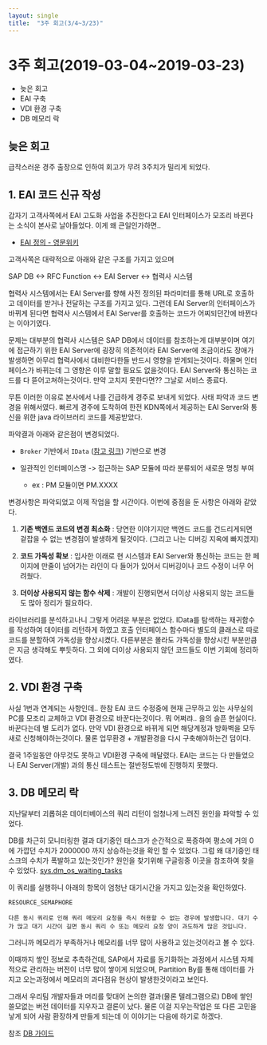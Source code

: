 ```yaml
---
layout: single
title:  "3주 회고(3/4~3/23)"
---
```



# 3주 회고(2019-03-04~2019-03-23)

- 늦은 회고
- EAI 구축
- VDI 환경 구축
- DB 메모리 락


## 늦은 회고

급작스러운 경주 출장으로 인하여 회고가 무려 3주치가 밀리게 되었다. 


## 1. EAI 코드 신규 작성

갑자기 고객사쪽에서 EAI 고도화 사업을 추진한다고 EAI 인터페이스가 모조리 바뀐다는 소식이 본사로 날아들었다. 이게 왜 큰일인가하면..

- [EAI 정의 - 영문위키](https://en.wikipedia.org/wiki/Enterprise_application_integration)

고객사쪽은 대략적으로 아래와 같은 구조를 가지고 있으며

SAP DB <-> RFC Function <-> EAI Server <-> 협력사 시스템

협력사 시스템에서는 EAI Server를 향해 사전 정의된 파라미터를 통해 URL로 호출하고 데이터를 받거나 전달하는 구조를 가지고 있다. 그런데 EAI Server의 인터페이스가  바뀌게 된다면 협력사 시스템에서 EAI Server를 호출하는 코드가 어찌되던간에 바뀐다는 이야기였다.

문제는 대부분의 협력사 시스템은 SAP DB에서 데이터를 참조하는게 대부분이며 여기에 접근하기 위한 EAI Server에 굉장히 의존적이라 EAI Server에 조금이라도 장애가 발생하면 아무리 협력사에서 대비한다한들 반드시 영향을 받게되는것이다. 하물며 인터페이스가 바뀌는데 그 영향은 이루 말할 필요도 없을것이다. EAI Server와 통신하는 코드를 다 뜯어고쳐하는것이다. 만약 고치지 못한다면?? 그날로 서비스 종료다.


무튼 이러한 이유로 본사에서 나를 긴급하게 경주로 보내게 되었다. 사태 파악과 코드 변경을 위해서였다. 빠르게 경주에 도착하여 한전 KDN쪽에서 제공하는 EAI Server와 통신을 위한 java 라이브러리 코드를 제공받았다.

파악결과 아래와 같은점이 변경되었다.

- `Broker` 기반에서 `IData` ([참고 링크](http://grandyop94.free.fr/wMe/7.1.2/7-1-1_Integration_Server_Java_API_Reference/com/wm/data/package-summary.html)) 기반으로 변경

- 일관적인 인터페이스명 -> 접근하는 SAP 모듈에 따라 분류되어 새로운 명칭 부여
    - ex : PM 모듈이면 PM.XXXX


변경사항은 파악되었고 이제 작업을 할 시간이다. 이번에 중점을 둔 사항은 아래와 같았다.

1) **기존 백엔드 코드의 변경 최소화** : 당연한 이야기지만 백엔드 코드를 건드리게되면 겉잡을 수 없는 변경점이 발생하게 될것이다. (그리고 나는 디버깅 지옥에 빠지겠지)

2) **코드 가독성 확보** : 입사한 이래로 현 시스템과 EAI Server와 통신하는 코드는 한 페이지에 만줄이 넘어가는 라인이 다 들어가 있어서 디버깅이나 코드 수정이 너무 어려웠다. 

3) **더이상 사용되지 않는 함수 삭제** : 개발이 진행되면서 더이상 사용되지 않는 코드들도 많아 정리가 필요하다.

라이브러리를 분석하고나니 그렇게 어려운 부분은 없었다. IData를 탐색하는 재귀함수를 작성하여 데이터를 리턴하게 하였고 호출 인터페이스 함수마다 별도의 클래스로 따로 코드를 분할하여 가독성을 향상시켰다. 다른부분은 몰라도 가독성을 향상시킨 부분만큼은 지금 생각해도 뿌듯하다. 그 외에 더이상 사용되지 않던 코드들도 이번 기회에 정리하였다.


## 2. VDI 환경 구축

사실 1번과 연계되는 사항인데.. 한참 EAI 코드 수정중에 현재 근무하고 있는 사무실의 PC를 모조리 교체하고 VDI 환경으로 바꾼다는것이다. 뭐 어쩌랴.. 을의 슬픈 현실이다. 바꾼다는데 별 도리가 없다. 만약 VDI 환경으로 바뀌게 되면 해당계정과 방화벽을 모두 새로 신청해야하는것이다. 물론 업무환경 + 개발환경을 다시 구축해야하는건 덤이다.


결국 1주일동안 아무것도 못하고 VDI환경 구축에 매달렸다. EAI는 코드는 다 만들었으나 EAI Server(개발) 과의 통신 테스트는 절반정도밖에 진행하지 못했다.


## 3. DB 메모리 락


지난달부터 괴롭혀온 데이터베이스의 쿼리 리턴이 엄청나게 느려진 원인을 파악할 수 있었다. 

DB를 차근히 모니터링한 결과 대기중인 태스크가 순간적으로 폭증하여 평소에 거의 0에 가깝던 수치가 2000000 까지 상승하는것을 확인 할 수 있었다. 그럼 왜 대기중인 태스크의 수치가 폭발하고 있는것인가? 원인을 찾기위해 구글링중 이곳을 참조하여 찾을 수 있었다.
[sys.dm_os_waiting_tasks](
https://docs.microsoft.com/ko-kr/sql/relational-databases/system-dynamic-management-views/sys-dm-os-wait-stats-transact-sql?view=sql-server-2017])


이 쿼리를 실행하니 아래의 항목이 엄청난 대기시간을 가지고 있는것을 확인하였다.

`RESOURCE_SEMAPHORE` 

    다른 동시 쿼리로 인해 쿼리 메모리 요청을 즉시 허용할 수 없는 경우에 발생합니다. 대기 수가 많고 대기 시간이 길면 동시 쿼리 수 또는 메모리 요청 양이 과도하게 많은 것입니다.


그러니까 메모리가 부족하거나 메모리를 너무 많이 사용하고 있는것이라고 볼 수 있다.

이때까지 쌓인 정보로 추측하건데, SAP에서 자료를 동기화하는 과정에서 시스템 자체적으로 관리하는 버전이 너무 많이 쌓이게 되었으며, Partition By를 통해 데이터를 가지고 오는과정에서 메모리의 과다점유 현상이 발생한것이라고 보인다.

그래서 우리팀 개발자들과 머리를 맞대어 논의한 결과(물론 텔레그램으로) DB에 쌓인 쓸모없는 버전 데이터를 지우자고 결론이 났다. 물론 이걸 지우는작업은 또 다른 고민을 낳게 되어 사람 환장하게 만들게 되는데 이 이야기는 다음에 하기로 하겠다.





참조 [DB 가이드](
http://www.dbguide.net/db.db?cmd=view&boardUid=13767&boardConfigUid=9&boardIdx=66&boardStep=1)




